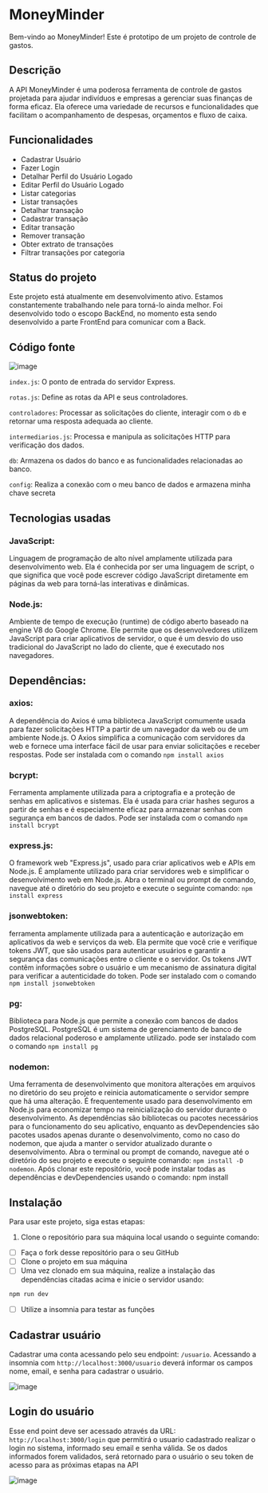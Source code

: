 # MoneyMinder

Bem-vindo ao MoneyMinder! Este é prototipo de um projeto de controle de gastos.

## Descrição
A API MoneyMinder é uma poderosa ferramenta de controle de gastos projetada para ajudar indivíduos e empresas a gerenciar suas finanças de forma eficaz. Ela oferece uma variedade de recursos e funcionalidades que facilitam o acompanhamento de despesas, orçamentos e fluxo de caixa.

## Funcionalidades

- Cadastrar Usuário
- Fazer Login
- Detalhar Perfil do Usuário Logado
- Editar Perfil do Usuário Logado
- Listar categorias
- Listar transações
- Detalhar transação
- Cadastrar transação
- Editar transação
- Remover transação
- Obter extrato de transações
- Filtrar transações por categoria

## Status do projeto
Este projeto está atualmente em desenvolvimento ativo. Estamos constantemente trabalhando nele para torná-lo ainda melhor. Foi desenvolvido todo o escopo BackEnd, no momento esta sendo desenvolvido a parte FrontEnd para comunicar com a Back.

## Código fonte
![image](https://github.com/Michee27/MoneyMinder/assets/140012117/b6da8c1b-4055-4a4f-966d-5433063c358a)

`index.js`: O ponto de entrada do servidor Express.

`rotas.js`: Define as rotas da API e seus controladores.

`controladores`: Processar as solicitações do cliente, interagir com o `db` e retornar uma resposta adequada ao cliente.

`intermediarios.js`: Processa e manipula as solicitações HTTP para verificação dos dados.

`db`: Armazena os dados do banco e as funcionalidades relacionadas ao banco.

`config`: Realiza a conexão com o meu banco de dados e armazena minha chave secreta

## Tecnologias usadas

### JavaScript:
Linguagem de programação de alto nível amplamente utilizada para desenvolvimento web. Ela é conhecida por ser uma linguagem de script, o que significa que você pode escrever código JavaScript diretamente em páginas da web para torná-las interativas e dinâmicas.

### Node.js:
Ambiente de tempo de execução (runtime) de código aberto baseado na engine V8 do Google Chrome. Ele permite que os desenvolvedores utilizem JavaScript para criar aplicativos de servidor, o que é um desvio do uso tradicional do JavaScript no lado do cliente, que é executado nos navegadores.

## Dependências:

### axios: 
A dependência do Axios é uma biblioteca JavaScript comumente usada para fazer solicitações HTTP a partir de um navegador da web ou de um ambiente Node.js. O Axios simplifica a comunicação com servidores da web e fornece uma interface fácil de usar para enviar solicitações e receber respostas. Pode ser instalada com o comando `npm install axios`

### bcrypt: 
Ferramenta amplamente utilizada para a criptografia e a proteção de senhas em aplicativos e sistemas. Ela é usada para criar hashes seguros a partir de senhas e é especialmente eficaz para armazenar senhas com segurança em bancos de dados. Pode ser instalada com o comando `npm install bcrypt`

### express.js: 
O framework web "Express.js", usado para criar aplicativos web e APIs em Node.js. É amplamente utilizado para criar servidores web e simplificar o desenvolvimento web em Node.js. Abra o terminal ou prompt de comando, navegue até o diretório do seu projeto e execute o seguinte comando: `npm install express`

### jsonwebtoken:
ferramenta amplamente utilizada para a autenticação e autorização em aplicativos da web e serviços da web. Ela permite que você crie e verifique tokens JWT, que são usados para autenticar usuários e garantir a segurança das comunicações entre o cliente e o servidor. Os tokens JWT contêm informações sobre o usuário e um mecanismo de assinatura digital para verificar a autenticidade do token. Pode ser instalado com o comando `npm install jsonwebtoken`

### pg:
Biblioteca para Node.js que permite a conexão com bancos de dados PostgreSQL. PostgreSQL é um sistema de gerenciamento de banco de dados relacional poderoso e amplamente utilizado. pode ser instalado com o comando `npm install pg`

### nodemon: 
Uma ferramenta de desenvolvimento que monitora alterações em arquivos no diretório do seu projeto e reinicia automaticamente o servidor sempre que há uma alteração. É frequentemente usado para desenvolvimento em Node.js para economizar tempo na reinicialização do servidor durante o desenvolvimento. As dependências são bibliotecas ou pacotes necessários para o funcionamento do seu aplicativo, enquanto as devDependencies são pacotes usados apenas durante o desenvolvimento, como no caso do nodemon, que ajuda a manter o servidor atualizado durante o desenvolvimento. Abra o terminal ou prompt de comando, navegue até o diretório do seu projeto e execute o seguinte comando: `npm install -D nodemon`.
Após clonar este repositório, você pode instalar todas as dependências e devDependencies usando o comando: npm install

## Instalação

Para usar este projeto, siga estas etapas:

1. Clone o repositório para sua máquina local usando o seguinte comando:

- [ ] Faça o fork desse repositório para o seu GitHub
- [ ] Clone o projeto em sua máquina
- [ ] Uma vez clonado em sua máquina, realize a instalação das dependências citadas acima e inicie o servidor usando:  
```javascript
npm run dev
```
- [ ] Utilize a insomnia para testar as funções

## Cadastrar usuário 
Cadastrar uma conta acessando pelo seu endpoint: `/usuario`. Acessando a insomnia com `http://localhost:3000/usuario` deverá informar os campos nome, email, e senha para cadastrar o usuário. 

![image](https://github.com/Michee27/MoneyMinder/assets/140012117/2c0eadf5-2944-4289-bf22-47e9bfb631ff)

## Login do usuário
Esse end point deve ser acessado através da URL: `http://localhost:3000/login` que permitirá o usuario cadastrado realizar o login no sistema, informado seu email e senha válida. Se os dados informados forem validados, será retornado para o usuário o seu token de acesso para as próximas etapas na API

![image](https://github.com/Michee27/MoneyMinder/assets/140012117/afcc80d9-1eb2-423c-a262-f5bfce2a4820)


